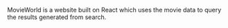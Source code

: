 MovieWorld is a website built on React which uses the movie data to query the results generated from search.
